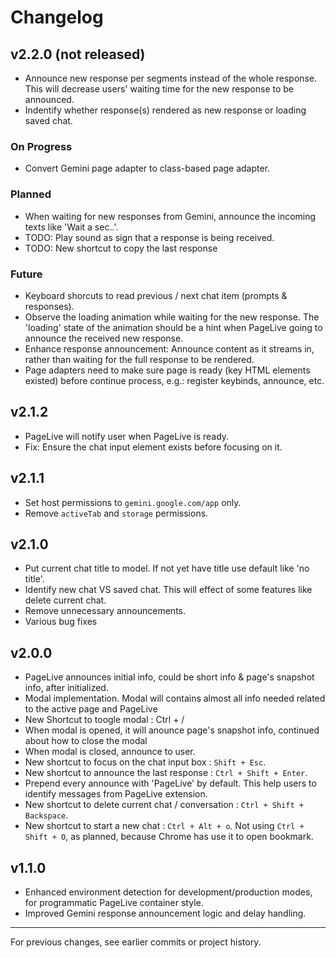 # Changelog

## v2.2.0 (not released)

- Announce new response per segments instead of the whole response. This will decrease users' waiting time for the new response to be announced.
- Indentify whether response(s) rendered as new response or loading saved chat.

### On Progress

- Convert Gemini page adapter to class-based page adapter.

### Planned

- When waiting for new responses from Gemini, announce the incoming texts like 'Wait a sec..'.
- TODO: Play sound as sign that a response is being received.
- TODO: New shortcut to copy the last response

### Future

- Keyboard shorcuts to read previous / next chat item (prompts & responses).
- Observe the loading animation while waiting for the new response. The 'loading' state of the animation should be a hint when PageLive going to announce the received new response.
- Enhance response announcement: Announce content as it streams in, rather than waiting for the full response to be rendered.
- Page adapters need to make sure page is ready (key HTML elements existed) before continue process, e.g.: register keybinds, announce, etc.

## v2.1.2

- PageLive will notify user when PageLive is ready.
- Fix: Ensure the chat input element exists before focusing on it.

## v2.1.1

- Set host permissions to `gemini.google.com/app` only.
- Remove `activeTab` and `storage` permissions.

## v2.1.0

- Put current chat title to model. If not yet have title use default like 'no title'.
- Identify new chat VS saved chat. This will effect of some features like delete current chat.
- Remove unnecessary announcements.
- Various bug fixes

## v2.0.0

- PageLive announces initial info, could be short info & page's snapshot info, after initialized.
- Modal implementation. Modal will contains almost all info needed related to the active page and PageLive
- New Shortcut to toogle modal : Ctrl + /
- When modal is opened, it will anounce page's snapshot info, continued about how to close the modal
- When modal is closed, announce to user.
- New shortcut to focus on the chat input box : `Shift + Esc`.
- New shortcut to announce the last response : `Ctrl + Shift + Enter`.
- Prepend every announce with 'PageLive' by default. This help users to identify messages from PageLive extension.
- New shortcut to delete current chat / conversation : `Ctrl + Shift + Backspace`.
- New shortcut to start a new chat : `Ctrl + Alt + o`. Not using `Ctrl + Shift + O`, as planned, because Chrome has use it to open bookmark.

## v1.1.0

- Enhanced environment detection for development/production modes, for programmatic PageLive container style.
- Improved Gemini response announcement logic and delay handling.

---

For previous changes, see earlier commits or project history.
